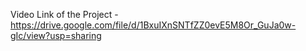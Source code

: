 Video Link of the Project - https://drive.google.com/file/d/1BxuIXnSNTfZZ0evE5M8Or_GuJa0w-gIc/view?usp=sharing
